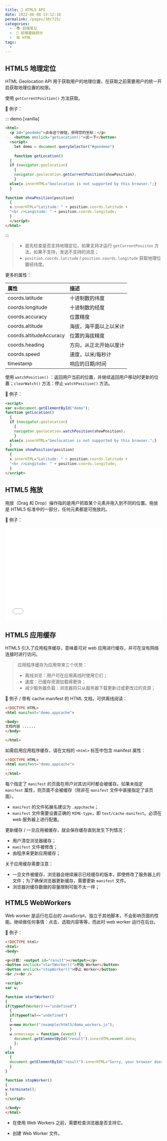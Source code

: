 ```yaml
---
title: 🍗 HTML5 API
date: 2022-06-08 13:12:18
permalink: /pages/30c725/
categories:
  -  📚 前端笔记
  -  🚶 前端基础部分
  -  🕸 HTML
tags:
  - 
---
```




## HTML5 地理定位

HTML Geolocation API 用于获取用户的地理位置，在获取之前需要用户的统一开启获取地理位置的权限。

使用 `getCurrentPosition()` 方法获取。

🌰 例子：

::: demo [vanilla]

```html
<html>
  <p id="geodemo">点击这个按钮，获得您的坐标：</p>
	<button onclick="getLocation()">试一下</button>
  <script>
  	let demo = document.querySelector("#geodemo")
		
    function getLocation()
  {
  if (navigator.geolocation)
    {
    navigator.geolocation.getCurrentPosition(showPosition);
    }
  else{x.innerHTML="Geolocation is not supported by this browser.";}
  }
    
function showPosition(position)
  {
  x.innerHTML="Latitude: " + position.coords.latitude + 
  "<br />Longitude: " + position.coords.longitude;	
  }
  </script>
</html>
```

:::

> + 首先检查是否支持地理定位，如果支持才运行 `getCurrentPosiiton` 方法。如果不支持，发送不支持的消息；
> + `position.coords.latitude` / `position.coords.longitude` 获取地理位置经纬度。



更多的属性：

| 属性                    | 描述                   |
| :---------------------- | :--------------------- |
| coords.latitude         | 十进制数的纬度         |
| coords.longitude        | 十进制数的经度         |
| coords.accuracy         | 位置精度               |
| coords.altitude         | 海拔，海平面以上以米计 |
| coords.altitudeAccuracy | 位置的海拔精度         |
| coords.heading          | 方向，从正北开始以度计 |
| coords.speed            | 速度，以米/每秒计      |
| timestamp               | 响应的日期/时间        |



使用 `watchPosition()` ：返回用户当前的位置，并继续返回用户移动时更新的位置；`clearWatch()` 方法：停止 `watchPosition()` 方法。

🌰 例子：

```html
<script>
var x=document.getElementById("demo");
function getLocation()
  {
  if (navigator.geolocation)
    {
    navigator.geolocation.watchPosition(showPosition);
    }
  else{x.innerHTML="Geolocation is not supported by this browser.";}
  }
function showPosition(position)
  {
  x.innerHTML="Latitude: " + position.coords.latitude +
  "<br />Longitude: " + position.coords.longitude;
  }
</script>
```



## HTML5 拖放

拖放（Drag 和 Drop）操作指的是用户抓取某个元素并拖入到不同的位置。拖放是 HTML5 标准中的一部分，任何元素都是可拖放的。



🌰 例子：

<iframe width="100%" height="300" src="//jsfiddle.net/simon1uo/jw834h9y/2/embedded/" allowfullscreen="allowfullscreen" allowpaymentrequest frameborder="0"></iframe>



## HTML5 应用缓存

HTML5 引入了应用程序缓存，意味着可对 web 应用进行缓存，并可在没有网络连接时进行访问。

> 应用程序缓存为应用带来三个优势：
>
> + 离线浏览：用户可在应用离线时使用它们；
> + 速度：已缓存资源加载得更快；
> + 减少服务器负载：浏览器将只从服务器下载更新过或更改过的资源；



🌰 例子 / 带有 cache manifest 的 HTML 文档，可供离线阅读：

```html
<!DOCTYPE HTML>
<html manifest="demo.appcache">

<body>
文档内容 ......
</body>

</html>
```



如需启用应用程序缓存，请在文档的 `<html>` 标签中包含 manifest 属性：

```html
<!DOCTYPE HTML>
<html manifest="demo.appcache">
...
</html>
```

每个指定了 `manifest` 的页面在用户对其访问时都会被缓存。如果未指定 `manifest` 属性，则页面不会被缓存（除非在 `manifest` 文件中直接指定了该页面）。

+ `manifest` 的文件拓展名建议为 `.appchache`；
+ `manifest` 文件需要设置正确的 `MIME-type`，即 `text/cache-manifest`。必须在 web 服务器上进行配置。



更新缓存 / 一旦应用被缓存，就会保存缓存直到发生下列情况：

+ 用户清空浏览器缓存；
+ `manifest` 文件被修改；
+ 由程序来更新应用缓存；



关于应用缓存需要注意：

+ 一旦文件被缓存，浏览器会继续展示已经缓存的版本，即使修改了服务器上的文件；为了确保浏览器更新缓存，需要更新 `manifest` 文件。
+ 浏览器对缓存数据的容量限制可能不太一样；



## HTML5 WebWorkers

Web worker 是运行在后台的 JavaScript，独立于其他脚本，不会影响页面的性能。继续做任何事情：点击、选取内容等等，而此时 web worker 运行在后台。

🌰 例子：
```html
<!DOCTYPE html>
<html>
<body>

<p>计数: <output id="result"></output></p>
<button onclick="startWorker()">开始 Worker</button> 
<button onclick="stopWorker()">停止 Worker</button>
<br /><br />

<script>
var w;

function startWorker()
{
if(typeof(Worker)!=="undefined")
  {
  if(typeof(w)=="undefined")
  {
  w=new Worker("/example/html5/demo_workers.js");
  }
  w.onmessage = function (event) {
    document.getElementById("result").innerHTML=event.data;
    };
  }
else
  {
  document.getElementById("result").innerHTML="Sorry, your browser does not support Web Workers...";
  }
}

function stopWorker()
{ 
w.terminate();
}
</script>

</body>
</html>
```



+ 在使用 Web Workers 之前，需要检查浏览器是否支持它。

+ 创建 Web Worker 文件。
